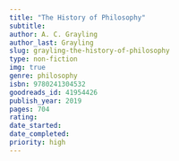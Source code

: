 ```yaml
---
title: "The History of Philosophy"
subtitle: 
author: A. C. Grayling
author_last: Grayling
slug: grayling-the-history-of-philosophy
type: non-fiction
img: true
genre: philosophy
isbn: 9780241304532
goodreads_id: 41954426
publish_year: 2019
pages: 704
rating: 
date_started:
date_completed:
priority: high
---
```

